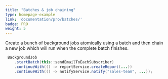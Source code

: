 ```yaml
---
title: "Batches & job chaining"
type: homepage-example
link: 'documentation/pro/batches/'
badge: PRO
weight: 5
---
```

Create a bunch of background jobs atomically using a batch and then chain a new job which will run when the complete batch finishes.

```java
 BackgroundJob
    .startBatch(this::sendEmailToEachSubscriber)
    .continueWith(() -> reportService.createReport(...))
    .continueWith(() -> notifyService.notify("sales-team", ...));
```